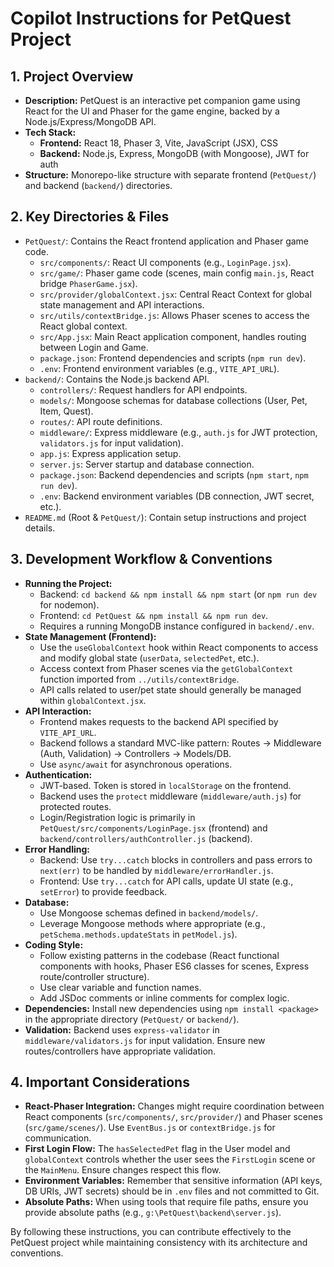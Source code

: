 # Copilot Instructions for PetQuest Project

## 1. Project Overview

*   **Description:** PetQuest is an interactive pet companion game using React for the UI and Phaser for the game engine, backed by a Node.js/Express/MongoDB API.
*   **Tech Stack:**
    *   **Frontend:** React 18, Phaser 3, Vite, JavaScript (JSX), CSS
    *   **Backend:** Node.js, Express, MongoDB (with Mongoose), JWT for auth
*   **Structure:** Monorepo-like structure with separate frontend (`PetQuest/`) and backend (`backend/`) directories.

## 2. Key Directories & Files

*   `PetQuest/`: Contains the React frontend application and Phaser game code.
    *   `src/components/`: React UI components (e.g., `LoginPage.jsx`).
    *   `src/game/`: Phaser game code (scenes, main config `main.js`, React bridge `PhaserGame.jsx`).
    *   `src/provider/globalContext.jsx`: Central React Context for global state management and API interactions.
    *   `src/utils/contextBridge.js`: Allows Phaser scenes to access the React global context.
    *   `src/App.jsx`: Main React application component, handles routing between Login and Game.
    *   `package.json`: Frontend dependencies and scripts (`npm run dev`).
    *   `.env`: Frontend environment variables (e.g., `VITE_API_URL`).
*   `backend/`: Contains the Node.js backend API.
    *   `controllers/`: Request handlers for API endpoints.
    *   `models/`: Mongoose schemas for database collections (User, Pet, Item, Quest).
    *   `routes/`: API route definitions.
    *   `middleware/`: Express middleware (e.g., `auth.js` for JWT protection, `validators.js` for input validation).
    *   `app.js`: Express application setup.
    *   `server.js`: Server startup and database connection.
    *   `package.json`: Backend dependencies and scripts (`npm start`, `npm run dev`).
    *   `.env`: Backend environment variables (DB connection, JWT secret, etc.).
*   `README.md` (Root & `PetQuest/`): Contain setup instructions and project details.

## 3. Development Workflow & Conventions

*   **Running the Project:**
    *   Backend: `cd backend && npm install && npm start` (or `npm run dev` for nodemon).
    *   Frontend: `cd PetQuest && npm install && npm run dev`.
    *   Requires a running MongoDB instance configured in `backend/.env`.
*   **State Management (Frontend):**
    *   Use the `useGlobalContext` hook within React components to access and modify global state (`userData`, `selectedPet`, etc.).
    *   Access context from Phaser scenes via the `getGlobalContext` function imported from `../utils/contextBridge`.
    *   API calls related to user/pet state should generally be managed within `globalContext.jsx`.
*   **API Interaction:**
    *   Frontend makes requests to the backend API specified by `VITE_API_URL`.
    *   Backend follows a standard MVC-like pattern: Routes -> Middleware (Auth, Validation) -> Controllers -> Models/DB.
    *   Use `async/await` for asynchronous operations.
*   **Authentication:**
    *   JWT-based. Token is stored in `localStorage` on the frontend.
    *   Backend uses the `protect` middleware (`middleware/auth.js`) for protected routes.
    *   Login/Registration logic is primarily in `PetQuest/src/components/LoginPage.jsx` (frontend) and `backend/controllers/authController.js` (backend).
*   **Error Handling:**
    *   Backend: Use `try...catch` blocks in controllers and pass errors to `next(err)` to be handled by `middleware/errorHandler.js`.
    *   Frontend: Use `try...catch` for API calls, update UI state (e.g., `setError`) to provide feedback.
*   **Database:**
    *   Use Mongoose schemas defined in `backend/models/`.
    *   Leverage Mongoose methods where appropriate (e.g., `petSchema.methods.updateStats` in `petModel.js`).
*   **Coding Style:**
    *   Follow existing patterns in the codebase (React functional components with hooks, Phaser ES6 classes for scenes, Express route/controller structure).
    *   Use clear variable and function names.
    *   Add JSDoc comments or inline comments for complex logic.
*   **Dependencies:** Install new dependencies using `npm install <package>` in the appropriate directory (`PetQuest/` or `backend/`).
*   **Validation:** Backend uses `express-validator` in `middleware/validators.js` for input validation. Ensure new routes/controllers have appropriate validation.

## 4. Important Considerations

*   **React-Phaser Integration:** Changes might require coordination between React components (`src/components/`, `src/provider/`) and Phaser scenes (`src/game/scenes/`). Use `EventBus.js` or `contextBridge.js` for communication.
*   **First Login Flow:** The `hasSelectedPet` flag in the User model and `globalContext` controls whether the user sees the `FirstLogin` scene or the `MainMenu`. Ensure changes respect this flow.
*   **Environment Variables:** Remember that sensitive information (API keys, DB URIs, JWT secrets) should be in `.env` files and not committed to Git.
*   **Absolute Paths:** When using tools that require file paths, ensure you provide absolute paths (e.g., `g:\PetQuest\backend\server.js`).

By following these instructions, you can contribute effectively to the PetQuest project while maintaining consistency with its architecture and conventions.
